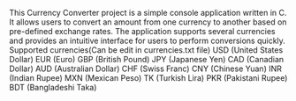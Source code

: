 This Currency Converter project is a simple console application written in C. It allows users to convert an amount from one currency to another based on pre-defined exchange rates. The application supports several currencies and provides an intuitive interface for users to perform conversions quickly.
Supported currencies(Can be edit in currencies.txt file)
USD (United States Dollar)
EUR (Euro)
GBP (British Pound)
JPY (Japanese Yen)
CAD (Canadian Dollar)
AUD (Australian Dollar)
CHF (Swiss Franc)
CNY (Chinese Yuan)
INR (Indian Rupee)
MXN (Mexican Peso)
TK (Turkish Lira)
PKR (Pakistani Rupee)
BDT (Bangladeshi Taka)
